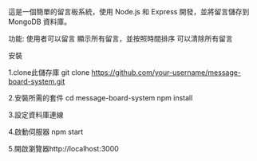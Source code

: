 這是一個簡單的留言板系統，使用 Node.js 和 Express 開發，並將留言儲存到 MongoDB 資料庫。

功能:
使用者可以留言
顯示所有留言，並按照時間排序
可以清除所有留言

安裝

1.clone此儲存庫
   git clone https://github.com/your-username/message-board-system.git
   
2.安裝所需的套件
  cd message-board-system
  npm install
  
3.設定資料庫連線

4.啟動伺服器
  npm start
  
5.開啟瀏覽器http://localhost:3000


